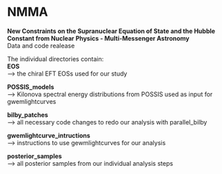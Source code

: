 # NMMA
**New Constraints on the Supranuclear Equation of State and the Hubble Constant from  Nuclear Physics - Multi-Messenger Astronomy**  
Data and code realease

The individual directories contain:   
**EOS**  
--> the chiral EFT EOSs used for our study  

**POSSIS_models**  
--> Kilonova spectral energy distributions from POSSIS used as input for gwemlightcurves  

**bilby_patches**  
--> all necessary code changes to redo our analysis with parallel_bilby  

**gwemlightcurve_intructions**  
--> instructions to use gewmlightcurves for our analysis  

**posterior_samples**  
--> all posterior samples from our individual analysis steps  

